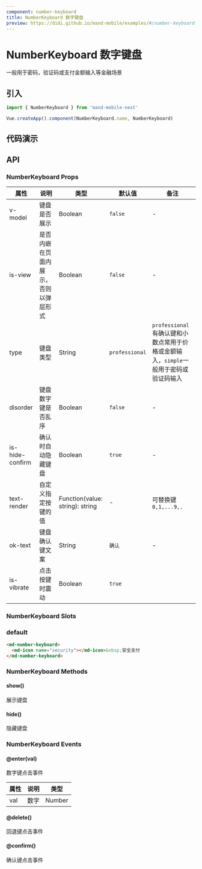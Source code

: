 ```yaml
---
component: number-keyboard
title: NumberKeyboard 数字键盘
preview: https://didi.github.io/mand-mobile/examples/#/number-keyboard
---
```


# NumberKeyboard 数字键盘

一般用于密码，验证码或支付金额输入等金融场景

## 引入

```javascript
import { NumberKeyboard } from 'mand-mobile-next'

Vue.createApp().component(NumberKeyboard.name, NumberKeyboard)
```

## 代码演示

<demo-wrapper
  src="src/packages/number-keyboard/demo"
/>

## API

### NumberKeyboard Props

|属性 | 说明 | 类型 | 默认值| 备注|
|----|-----|------|------|------|
|v-model|键盘是否展示|Boolean|`false`|-|
|is-view|是否内嵌在页面内展示，否则以弹层形式|Boolean|`false`|-|
|type|键盘类型|String|`professional`|`professional`有确认键和小数点常用于价格或金额输入，`simple`一般用于密码或验证码输入|
|disorder|键盘数字键是否乱序|Boolean|`false`| -|
|is-hide-confirm|确认时自动隐藏键盘|Boolean|`true`| -|
|text-render|自定义指定按键的值|Function(value: string): string|-|可替换键`0,1,...9,.`|
|ok-text|键盘确认键文案|String|`确认`|-|
|is-vibrate |点击按键时震动|Boolean|`true`| |

### NumberKeyboard Slots

### default

```html
<md-number-keyboard>
  <md-icon name="security"></md-icon>&nbsp;安全支付
</md-number-keyboard>
```

### NumberKeyboard Methods

#### show()

展示键盘

#### hide()

隐藏键盘

### NumberKeyboard Events

#### @enter(val)

数字键点击事件

属性 | 说明 | 类型
----|-----|------
val     | 数字 | Number

#### @delete()

回退键点击事件

#### @confirm()

确认键点击事件
